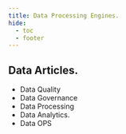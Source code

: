 ```yaml
---
title: Data Processing Engines.
hide:
  - toc
  - footer
---
```



## Data Articles.

* Data Quality
* Data Governance 
* Data Processing 
* Data Analytics. 
* Data OPS
